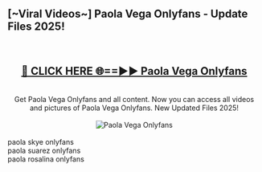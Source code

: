 <h2>[~Viral Videos~] Paola Vega Onlyfans - Update Files 2025!</h2>
<br>
<div align="center">
<h2><a href="https://betterlinks.top/A2PfLJ" rel="nofollow">🔴 CLICK HERE 🌐==►► Paola Vega Onlyfans</a></h2>
<br>
Get Paola Vega Onlyfans and all content. Now you can access all videos and pictures of Paola Vega Onlyfans. New Updated Files 2025!
<br>
<br>
<a href="https://betterlinks.top/A2PfLJ" rel="nofollow" data-target="animated-image.originalLink"><img src="https://i.ibb.co.com/WyWwxjT/player-gif2.gif" alt="Paola Vega Onlyfans" style="max-width: 100%; display: inline-block;" data-target="animated-image.originalImage"></a>
</div>
<br>
paola skye onlyfans<br>
paola suarez onlyfans<br>
paola rosalina onlyfans